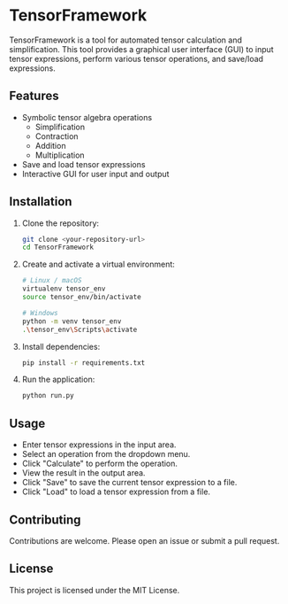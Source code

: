 # TensorFramework

TensorFramework is a tool for automated tensor calculation and simplification. This tool provides a graphical user interface (GUI) to input tensor expressions, perform various tensor operations, and save/load expressions.

## Features

- Symbolic tensor algebra operations
  - Simplification
  - Contraction
  - Addition
  - Multiplication
- Save and load tensor expressions
- Interactive GUI for user input and output

## Installation

1. Clone the repository:
    ```bash
    git clone <your-repository-url>
    cd TensorFramework
    ```

2. Create and activate a virtual environment:
    ```bash
    # Linux / macOS
    virtualenv tensor_env
    source tensor_env/bin/activate

    # Windows
    python -m venv tensor_env
    .\tensor_env\Scripts\activate
    ```

3. Install dependencies:
    ```bash
    pip install -r requirements.txt
    ```

4. Run the application:
    ```bash
    python run.py
    ```

## Usage

- Enter tensor expressions in the input area.
- Select an operation from the dropdown menu.
- Click "Calculate" to perform the operation.
- View the result in the output area.
- Click "Save" to save the current tensor expression to a file.
- Click "Load" to load a tensor expression from a file.

## Contributing

Contributions are welcome. Please open an issue or submit a pull request.

## License

This project is licensed under the MIT License.
